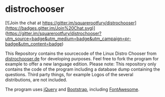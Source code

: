 distrochooser
=============

[![Join the chat at https://gitter.im/squarerootfury/distrochooser](https://badges.gitter.im/Join%20Chat.svg)]
(https://gitter.im/squarerootfury/distrochooser?utm_source=badge&utm_medium=badge&utm_campaign=pr-badge&utm_content=badge)

This Repository contains the sourcecode of the Linux Distro Chooser from
[distrochooser.de](http://distrochooser.de) for developing purposes.
Feel free to fork the program for example to offer a new language edition.
Please note: This repository only contains the code of the program including
a database dump containing the questions. Third party things,
for example Logos of the several distributions, are not included.

The program uses [jQuery](https://jquery.com/) and [Bootstrap](http://getbootstrap.com/),
including [FontAwesome](http://fortawesome.github.io/Font-Awesome/).

